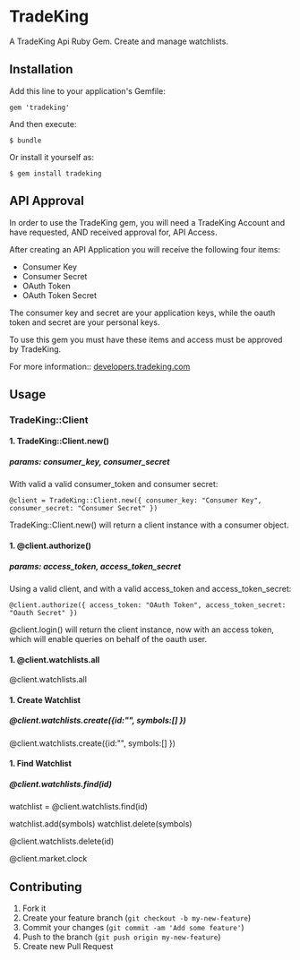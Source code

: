 # TradeKing

A TradeKing Api Ruby Gem. Create and manage watchlists.

## Installation

Add this line to your application's Gemfile:

    gem 'tradeking'

And then execute:

    $ bundle

Or install it yourself as:

    $ gem install tradeking

## API Approval

In order to use the TradeKing gem, you will need a TradeKing Account and have requested, AND received approval for, API Access.

After creating an API Application you will receive the following four items:

* Consumer Key
* Consumer Secret
* OAuth Token
* OAuth Token Secret

The consumer key and secret are your application keys, while the oauth token and secret are your personal keys.

To use this gem you must have these items and access must be approved by TradeKing.

For more information:: [developers.tradeking.com](https://developers.tradeking.com)

## Usage

### TradeKing::Client

#### 1. TradeKing::Client.new()
##### params: consumer_key, consumer_secret

With valid a valid consumer_token and consumer secret:

    @client = TradeKing::Client.new({ consumer_key: "Consumer Key", consumer_secret: "Consumer Secret" })

TradeKing::Client.new() will return a client instance with a consumer object.

#### 1. @client.authorize()
##### params: access_token, access_token_secret

Using a valid client, and with a valid access_token and access_token_secret:

    @client.authorize({ access_token: "OAuth Token", access_token_secret: "Oauth Secret" })

@client.login() will return the client instance, now with an access token, which will enable queries on behalf of the oauth user.

#### 1. @client.watchlists.all

@client.watchlists.all

#### 1. Create Watchlist
##### @client.watchlists.create({id:"", symbols:[] })

@client.watchlists.create({id:"", symbols:[] })

#### 1. Find Watchlist
##### @client.watchlists.find(id)

watchlist = @client.watchlists.find(id)

watchlist.add(symbols)
watchlist.delete(symbols)

@client.watchlists.delete(id)

@client.market.clock
## Contributing

1. Fork it
2. Create your feature branch (`git checkout -b my-new-feature`)
3. Commit your changes (`git commit -am 'Add some feature'`)
4. Push to the branch (`git push origin my-new-feature`)
5. Create new Pull Request
